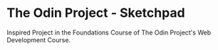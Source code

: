 # The Odin Project - Sketchpad
Inspired Project in the Foundations Course of The Odin Project's Web Development Course.


